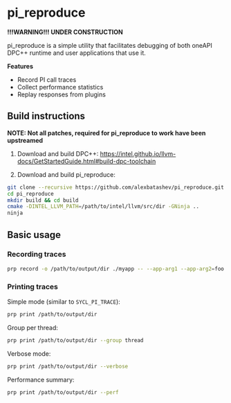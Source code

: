 # pi_reproduce

**!!!WARNING!!! UNDER CONSTRUCTION**

pi_reproduce is a simple utility that facilitates debugging of both oneAPI DPC++
runtime and user applications that use it.

**Features**

- Record PI call traces
- Collect performance statistics
- Replay responses from plugins

## Build instructions

**NOTE: Not all patches, required for pi_reproduce to work have been upstreamed**

1. Download and build DPC++: https://intel.github.io/llvm-docs/GetStartedGuide.html#build-dpc-toolchain

2. Download and build pi_reproduce:

```bash
git clone --recursive https://github.com/alexbatashev/pi_reproduce.git
cd pi_reproduce
mkdir build && cd build
cmake -DINTEL_LLVM_PATH=/path/to/intel/llvm/src/dir -GNinja ..
ninja
```

## Basic usage

### Recording traces
```bash
prp record -o /path/to/output/dir ./myapp -- --app-arg1 --app-arg2=foo
```

### Printing traces
Simple mode (similar to `SYCL_PI_TRACE`):

```bash
prp print /path/to/output/dir
```

Group per thread:

```bash
prp print /path/to/output/dir --group thread
```

Verbose mode:

```bash
prp print /path/to/output/dir --verbose
```

Performance summary:

```bash
prp print /path/to/output/dir --perf
```
